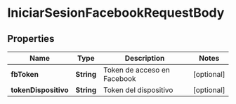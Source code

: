 

# IniciarSesionFacebookRequestBody


## Properties

Name | Type | Description | Notes
------------ | ------------- | ------------- | -------------
**fbToken** | **String** | Token de acceso en Facebook |  [optional]
**tokenDispositivo** | **String** | Token del dispositivo |  [optional]



